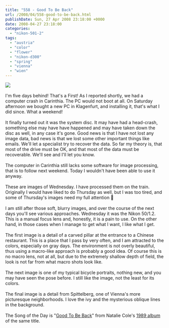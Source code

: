 ```yaml
---
title: "558 - Good To Be Back"
url: /2008/04/558-good-to-be-back.html
publishDate: Sun, 27 Apr 2008 23:18:00 +0000
date: 2008-04-27 23:18:00
categories: 
  - "nikon-501-2"
tags: 
  - "austria"
  - "color"
  - "flower"
  - "nikon-d300"
  - "spring"
  - "vienna"
  - "wien"
---
```

<a href="https://d25zfm9zpd7gm5.cloudfront.net/1200x1200/2008/20080423_180008_ps.jpg" target="_blank"><img src="https://d25zfm9zpd7gm5.cloudfront.net/0600x0600/2008/20080423_180008_ps.jpg"/></a><br/><br/>I'm five days behind! That's a First! As I reported shortly, we had a computer crash in Carinthia. The PC would not boot at all. On Saturday afternoon we bought a new PC in Klagenfurt, and installing it, that's what I did since. What a weekend!<br/><br/>It finally turned out it was the system disc. It may have had a head-crash, something else may have have happened and may have taken down the disc as well, in any case it's gone. Good news is that I have not lost any image data, bad news is that we lost some other important things like emails. We'll let a specialist try to recover the data. So far my theory is, that most of the drive must be OK, and that most of the data must be recoverable. We'll see and I'll let you know.<br/><br/> The computer in Carinthia still lacks some software for image processing, that is to follow next weekend. Today I wouldn't have been able to use it anyway. <br/><br/>These are images of Wednesday. I have processed them on the train. Originally I would have liked to do Thursday as well, but I was too tired, and some of Thursday's images need my full attention 🙂<br/><br/>I am still after those soft, blurry images, and over the course of the next days you'll see various approaches. Wednesday it was the Nikon 50/1.2. This is a manual focus lens and, honestly, it is a pain to use. On the other hand, in those cases when I manage to get what I want, I like what I get. <br/><br/><a href="https://d25zfm9zpd7gm5.cloudfront.net/1200x1200/2008/20080423_083743_ps.jpg" target="_blank"><img alt="" border="0" src="https://d25zfm9zpd7gm5.cloudfront.net/0150x0150/2008/20080423_083743_ps.jpg" style="margin: 0pt 0px 0pt 10px; float: right;"/></a> The first image is a detail of a carved pillar at the entrance to a Chinese restaurant. This is a place that I pass by very often, and I am attracted to the colors, especially on gray days. The environment is not overly beautiful, thus using a macro-like approach is probably a good idea. Of course this is no macro lens, not at all, but due to the extremely shallow depth of field, the look is not far from what macro shots look like.<br/><br/><a href="https://d25zfm9zpd7gm5.cloudfront.net/1200x1200/2008/20080423_084022_ps.jpg" target="_blank"><img alt="" border="0" src="https://d25zfm9zpd7gm5.cloudfront.net/0150x0150/2008/20080423_084022_ps.jpg" style="margin: 0pt 10px 0pt 0px; float: left;"/></a> The next image is one of my typical bicycle portraits, nothing new, and you may have seen the pose before. I still like the image, not the least for its colors. <br/><br/><a href="https://d25zfm9zpd7gm5.cloudfront.net/1200x1200/2008/20080423_180732_ps.jpg" target="_blank"><img alt="" border="0" src="https://d25zfm9zpd7gm5.cloudfront.net/0150x0150/2008/20080423_180732_ps.jpg" style="margin: 0pt 0px 0pt 10px; float: right;"/></a> The final image is a detail from Spittelberg, one of Vienna's more picturesque neighborhoods. I love the ivy and the mysterious oblique lines in the background.<br/><br/>The Song of the Day is "<a href="http://www.tsrocks.com/n/natalie_cole_texts/good_to_be_back.html" target="_blank">Good To Be Back</a>" from Natalie Cole's <a href="http://www.amazon.com/Good-Be-Back-Natalie-Cole/dp/B000002H9B" target="_blank">1989 album</a> of the same title.

